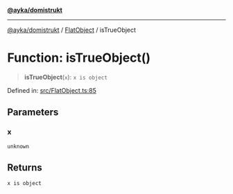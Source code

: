 [**@ayka/domistrukt**](../../../README.md)

***

[@ayka/domistrukt](../../../globals.md) / [FlatObject](../README.md) / isTrueObject

# Function: isTrueObject()

> **isTrueObject**(`x`): `x is object`

Defined in: [src/FlatObject.ts:85](https://github.com/AndreyMork/domistrukt/blob/d336ce883f586949cec0ae80ccb1b178d7aa8196/src/FlatObject.ts#L85)

## Parameters

### x

`unknown`

## Returns

`x is object`
